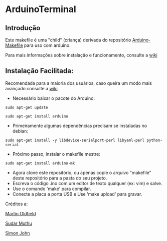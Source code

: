 # ArduinoTerminal

## Introdução

Este makefile é uma "child" (criança) derivada do repositório [Arduino-Makefile](https://github.com/sudar/Arduino-Makefile) para uso com arduino.

Para mais informações sobre instalação e funcionamento, consulte a [wiki](https://github.com/alessonrenato/ArduinoTerminal/wiki)

## Instalação Facilitada:

Recomendada para a maioria dos usuários, caso queira um modo mais avançado consulte a [wiki](https://github.com/alessonrenato/ArduinoTerminal/wiki)

- Necessário baixar o pacote do Arduino:

`
    sudo apt-get update
`

`
    sudo apt-get install arduino
`

- Primeiramente algumas dependências precisam se instaladas no debian:

`
    sudo apt-get install -y libdevice-serialport-perl libyaml-perl python-serial
`

- Próximo passo, instalar o makefile mestre:

`
    sudo apt-get install arduino-mk
`

- Agora clone este repositório, ou apenas copie o arquivo "makefile" deste repositório para a pasta do seu projeto.
- Escreva o código .ino com um editor de texto qualquer (ex: vim) e salve.
- Use o comando 'make' para compilar.
- Conecte a placa a porta USB e Use 'make upload' para gravar.

Créditos a:

[Martin Oldfield](http://mjo.tc/atelier/2009/02/arduino-cli.html)

[Sudar Muthu](http://hardwarefun.com/tutorials/compiling-arduino-sketches-using-makefile)

[Simon John](https://github.com/sej7278)
